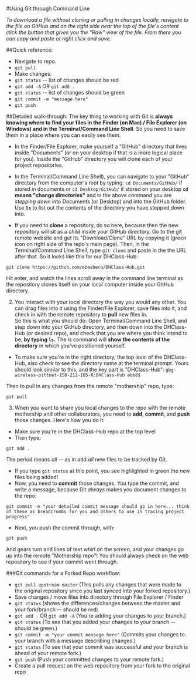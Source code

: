 #Using Git through Command Line
  
*To download a file without cloning or pulling in changes locally, navigate to the file on GitHub and on the right side near the top of the file's content click the button that gives you the "Raw" view of the file. From there you can copy and paste or right click and save.*
  
##Quick reference:
* Navigate to repo.
* `git pull`
* Make changes.
* `git status` -- list of changes should be red
* `git add -A` OR `git add .`
* `git status` -- list of changes should be green
* `git commit -m "message here"`
* `git push`
  
##Detailed walk-through:
The key thing to working with Git is **always knowing where to find your files in the Finder (on Mac) / File Explorer (on Windows) and in the Terminal/Command Line Shell**. So you need to save them in a place where you can easily see them. 
* In the Finder/File Explorer, make yourself a "GitHub" directory that lives inside "Documents" (or on your desktop if that is a more logical place for you). Inside the "GitHub" directory you will clone each of your project repositories.
* In the Terminal/Command Line Shell), you can navigate to your "GitHub" directory from the computer's root by typing:
`cd Documents/GitHub/` if stored in documents or `cd Desktop/GitHub/` if stored on your desktop
**`cd` means "change directories"** and in the above command you are *stepping down* into Documents (or Desktop) and into the GitHub folder. Use **`ls`** to list out the contents of the directory you have stepped down into.

* If you need to **clone** a repository, do so here, because then the new repository will sit as a *child* inside your GitHub directory. Go to the git remote website and get its "Download/Clone" URL by copying it (green icon on right side of the repo's main page). 
Then, in the Terminal/Command Line Shell, type `git clone` and paste in the the URL after that. So it looks like this for our DHClass-Hub:
````
git clone https://github.com/ebeshero/DHClass-Hub.git
````
Hit enter, and watch the lines scroll away in the command line terminal as the repository clones itself on your local computer inside your GitHub directory. 

2) You interact with your local directory the way you would any other. You can drag files into it using the Finder/File Explorer, save files into it, and check in with the remote repository to **pull** new files in.  
So this is what you should do:
Open Terminal/Command Line Shell, and step down into your GitHub directory, and then down into the DHClass-Hub (or desired repo), and check that you are where you think intend to be, **by typing `ls`.** The ls command will **show the contents of the directory** in which you've positioned yourself.  

* To make sure you're in the right directory, the top level of the DHClass-Hub, also check to see the directory name at the terminal prompt. Yours should look similar to this, and the key part is "DHClass-Hub":
`gbg-wireless-pittnet-150-212-105-8:DHClass-Hub ebb8$ `

Then to pull in any changes from the remote "mothership" repo, type:
````
git pull
```` 

3) When you want to share you local changes to the repo with the remote mothership and other collaborators, you need to **add**, **commit**, and **push** those changes. Here's how you do it:

* Make sure you're in the DHClass-Hub repo at the top level
* Then type:
````
git add .
````
The period means *all* -- as in add *all* new files to be tracked by Git.

* If you type `git status` at this point, you see highlighted in green the new files being added! 
* Now, you need to **commit** those changes. You type the commit, and write a message, because Git *always* makes you document changes to the repo:
````
git commit -m "your detailed commit message should go in here... think of these as breadcrumbs for you and others to use in tracing project progress"
````

* Next, you push the commit through, with:
````
git push
````
And gears turn and lines of text whirl on the screen, and your changes go up into the remote "Mothership repo"! You should always check on the web repository to see if your commit went through.  
  
  
  
  
  
###Git commands for a Forked Repo workflow:
* `git pull upstream master` (This pulls any changes that were made to the original repository since you last synced into your forked repository.)
* Save changes / move files into directory through File Explorer / Finder
* `git status` (shows the differences/changes between the master and your fork/branch -- should be red)
* `git add .` OR `git add -A` (You're adding your changes to your branch.)
* `git status` (To see that you added your changes to your branch -- should be green.)
* `git commit -m "your commit message here"` (Commits your changes to your branch with a message describing changes.)
* `git status` (To see that your commit was successful and your branch is ahead of your remote fork.)
* `git push` (Push your committed changes to your remote fork.)
* Create a pull request on the web repository from your fork to the original repo


